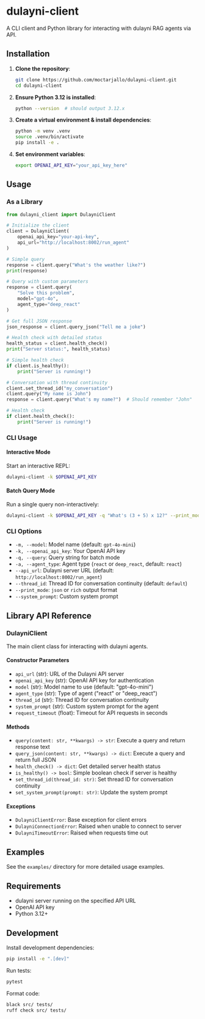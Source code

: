 # dulayni-client

A CLI client and Python library for interacting with dulayni RAG agents via API.

## Installation

1. **Clone the repository**:

   ```bash
   git clone https://github.com/moctarjallo/dulayni-client.git
   cd dulayni-client
   ```

2. **Ensure Python 3.12 is installed**:

   ```bash
   python --version  # should output 3.12.x
   ```

3. **Create a virtual environment & install dependencies**:

   ```bash
   python -m venv .venv
   source .venv/bin/activate
   pip install -e .
   ```

4. **Set environment variables**:

   ```bash
   export OPENAI_API_KEY="your_api_key_here"
   ```

## Usage

### As a Library

```python
from dulayni_client import DulayniClient

# Initialize the client
client = DulayniClient(
    openai_api_key="your-api-key",
    api_url="http://localhost:8002/run_agent"
)

# Simple query
response = client.query("What's the weather like?")
print(response)

# Query with custom parameters
response = client.query(
    "Solve this problem",
    model="gpt-4o",
    agent_type="deep_react"
)

# Get full JSON response
json_response = client.query_json("Tell me a joke")

# Health check with detailed status
health_status = client.health_check()
print("Server status:", health_status)

# Simple health check
if client.is_healthy():
    print("Server is running!")

# Conversation with thread continuity
client.set_thread_id("my_conversation")
client.query("My name is John")
response = client.query("What's my name?")  # Should remember "John"

# Health check
if client.health_check():
    print("Server is running!")
```

### CLI Usage

#### Interactive Mode

Start an interactive REPL:

```bash
dulayni-client -k $OPENAI_API_KEY
```

#### Batch Query Mode

Run a single query non-interactively:

```bash
dulayni-client -k $OPENAI_API_KEY -q "What's (3 + 5) x 12?" --print_mode rich
```

### CLI Options

* `-m, --model`: Model name (default: `gpt-4o-mini`)
* `-k, --openai_api_key`: Your OpenAI API key
* `-q, --query`: Query string for batch mode
* `-a, --agent_type`: Agent type (`react` or `deep_react`, default: `react`)
* `--api_url`: Dulayni server URL (default: `http://localhost:8002/run_agent`)
* `--thread_id`: Thread ID for conversation continuity (default: `default`)
* `--print_mode`: `json` or `rich` output format
* `--system_prompt`: Custom system prompt

## Library API Reference

### DulayniClient

The main client class for interacting with dulayni agents.

#### Constructor Parameters

- `api_url` (str): URL of the Dulayni API server
- `openai_api_key` (str): OpenAI API key for authentication
- `model` (str): Model name to use (default: "gpt-4o-mini")
- `agent_type` (str): Type of agent ("react" or "deep_react")
- `thread_id` (str): Thread ID for conversation continuity
- `system_prompt` (str): Custom system prompt for the agent
- `request_timeout` (float): Timeout for API requests in seconds

#### Methods

- `query(content: str, **kwargs) -> str`: Execute a query and return response text
- `query_json(content: str, **kwargs) -> dict`: Execute a query and return full JSON
- `health_check() -> dict`: Get detailed server health status
- `is_healthy() -> bool`: Simple boolean check if server is healthy
- `set_thread_id(thread_id: str)`: Set thread ID for conversation continuity
- `set_system_prompt(prompt: str)`: Update the system prompt

#### Exceptions

- `DulayniClientError`: Base exception for client errors
- `DulayniConnectionError`: Raised when unable to connect to server
- `DulayniTimeoutError`: Raised when requests time out

## Examples

See the `examples/` directory for more detailed usage examples.

## Requirements

- dulayni server running on the specified API URL
- OpenAI API key
- Python 3.12+

## Development

Install development dependencies:

```bash
pip install -e ".[dev]"
```

Run tests:

```bash
pytest
```

Format code:

```bash
black src/ tests/
ruff check src/ tests/
```
